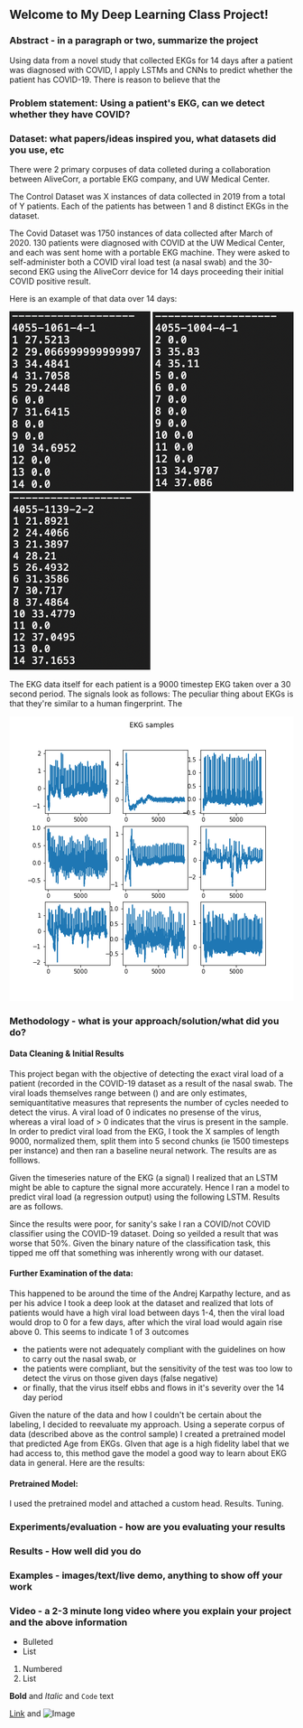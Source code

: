 ## Welcome to My Deep Learning Class Project!

### Abstract - in a paragraph or two, summarize the project 

Using data from a novel study that collected EKGs for 14 days after a patient was diagnosed with COVID, I apply LSTMs and CNNs to predict whether the patient has COVID-19. There is reason to believe that the 

### Problem statement: Using a patient's EKG, can we detect whether they have COVID? 
### Dataset: what papers/ideas inspired you, what datasets did you use, etc

There were 2 primary corpuses of data colleted during a collaboration between AliveCorr, a portable EKG company, and UW Medical Center.

The Control Dataset was X instances of data collected in 2019 from a total of Y patients. Each of the patients has between 1 and 8 distinct EKGs in the dataset. 

The Covid Dataset was 1750 instances of data collected after March of 2020. 130 patients were diagnosed with COVID at the UW Medical Center, and each was sent home with a portable EKG machine. They were asked to self-administer both a COVID viral load test (a nasal swab) and the 30-second EKG using the AliveCorr device for 14 days proceeding their initial COVID positive result. 

Here is an example of that data over 14 days:

<img src="./patient1.png" width="250"> <img src="./patient2.png" width="250"> <img src="./patient3.png" width="250">


The EKG data itself for each patient is a 9000 timestep EKG taken over a 30 second period. The signals look as follows: The peculiar thing about EKGs is that they're similar to a human fingerprint. The 

![Image](./ekg_samples.png)

### Methodology - what is your approach/solution/what did you do?

#### Data Cleaning & Initial Results
This project began with the objective of detecting the exact viral load of a patient (recorded in the COVID-19 dataset as a result of the nasal swab. The viral loads themselves range between () and are only estimates, semiquantitative measures that represents the number of cycles needed to detect the virus. A viral load of 0 indicates no presense of the virus, whereas a viral load of > 0 indicates that the virus is present in the sample. In order to predict viral load from the EKG, I took the X samples of length 9000, normalized them, split them into 5 second chunks (ie 1500 timesteps per instance) and then ran a baseline neural network. The results are as folllows.

Given the timeseries nature of the EKG (a signal) I realized that an LSTM might be able to capture the signal more accurately. Hence I ran a model to predict viral load (a regression output) using the following LSTM. Results are as follows. 

Since the results were poor, for sanity's sake I ran a COVID/not COVID classifier using the COVID-19 dataset. Doing so yeilded a result that was worse that 50%. Given the binary nature of the classification task, this tipped me off that something was inherently wrong with our dataset. 

#### Further Examination of the data:

This happened to be around the time of the Andrej Karpathy lecture, and as per his advice I took a deep look at the dataset and realized that lots of patients would have a high viral load between days 1-4, then the viral load would drop to 0 for a few days, after which the viral load would again rise above 0. This seems to indicate 1 of 3 outcomes
- the patients were not adequately compliant with the guidelines on how to carry out the nasal swab, or 
- the patients were compliant, but the sensitivity of the test was too low to detect the virus on those given days (false negative)
- or finally, that the virus itself ebbs and flows in it's severity over the 14 day period

Given the nature of the data and how I couldn't be certain about the labeling, I decided to reevaluate my approach. Using a seperate corpus of data (described above as the control sample) I created a pretrained model that predicted Age from EKGs. GIven that age is a high fidelity label that we had access to, this method gave the model a good way to learn about EKG data in general. Here are the results:


#### Pretrained Model:
I used the pretrained model and attached a custom head. Results. Tuning.


### Experiments/evaluation - how are you evaluating your results
### Results - How well did you do
### Examples - images/text/live demo, anything to show off your work

### Video - a 2-3 minute long video where you explain your project and the above information

- Bulleted
- List

1. Numbered
2. List

**Bold** and _Italic_ and `Code` text

[Link](url) and ![Image](src)
```

